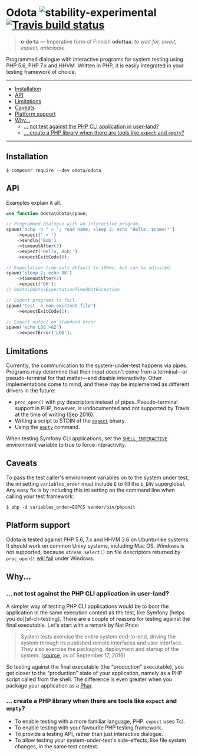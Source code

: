 Odota ![stability-experimental](https://cloud.githubusercontent.com/assets/1734555/18616629/a740d892-7dbf-11e6-8718-64afa66fac0d.png) [![Travis build status](https://travis-ci.org/odota-php/odota.svg?branch=develop)](https://travis-ci.org/odota-php/odota)
===============================================================================================================================================================================================================================================================

> **o‧do‧ta** — Imperative form of Finnish **odottaa**: *to wait for, await, expect, anticipate*.

Programmed dialogue with interactive programs for system testing using PHP 5.6,
PHP 7.x and HHVM. Written in PHP, it is easily integrated in your testing
framework of choice.

--------------------------------------------------------------------------------

 * [Installation](#installation)
 * [API](#api)
 * [Limitations](#limitations)
 * [Caveats](#caveats)
 * [Platform support](#platform-support)
 * [Why...](#why)
    * [... not test against the PHP CLI application in user-land?](#-not-test-against-the-php-cli-application-in-user-land)
    * [... create a PHP library when there are tools like `expect` and `empty`?](#-create-a-php-library-when-there-are-tools-like-expect-and-empty)

--------------------------------------------------------------------------------

## Installation

```shell-session
$ composer require --dev odota/odota
```

## API

Examples explain it all.

```php
use function Odota\Odota\spawn;

// Programmed dialogue with an interactive program.
spawn('echo -n " > "; read name; sleep 2; echo "Hello, $name!"')
    ->expect(' > ')
    ->sendln('Bob')
    ->timeoutAfter(3)
    ->expect('Hello, Bob!')
    ->expectExitCode(0);

// Expectation time-outs default to 100ms, but can be adjusted.
spawn('sleep 2; echo OK')
    ->timeoutAfter(1)
    ->expect('OK');
// Odota\Odota\ExpectationTimedOutException

// Expect programs to fail.
spawn('test -e non-existent-file')
    ->expectExitCode(1);

// Expect output on standard error
spawn('echo LOG >&2')
    ->expectError('LOG');
```

## Limitations

Currently, the communication to the system-under-test happens via pipes.
Programs may determine that their input doesn't come from a terminal—or
pseudo-terminal for that matter—and disable interactivity. Other implementations
come to mind, and these may be implemented as different drivers in the future:

 * `proc_open()` with pty descriptors instead of pipes. Pseudo-terminal support
   in PHP, however, is undocumented and not supported by Travis at the time of
   writing (Sep 2016).
 * Writing a script to STDIN of the [`expect`][man-expect] binary.
 * Using the [`empty`][man-empty] command.

When testing Symfony CLI applications, set the
[`SHELL_INTERACTIVE`][pr-shell-interactive] environment variable to true to
force interactivity.

[man-expect]: http://linux.die.net/man/1/expect
[man-empty]: http://manpages.ubuntu.com/manpages/trusty/man1/empty.1.html
[pr-shell-interactive]: https://github.com/symfony/symfony/pull/14102

## Caveats

To pass the test caller's environment variables on to the system under test,
the ini setting `variables_order` must include `E` to fill the `$_ENV`
superglobal. Any easy fix is by including this ini setting on the command line
when calling your test framework:

```sh-session
$ php -d variables_order=EGPCS vendor/bin/phpunit
```

## Platform support

Odota is tested against PHP 5.6, 7.x and HHVM 3.6 on Ubuntu-like systems. It
should work on common Unixy systems, including Mac OS. Windows is not supported,
because `stream_select()` on file descriptors returned by `proc_open()`
[will fail][php-stream-select] under Windows.

[php-stream-select]: http://php.net/manual/en/function.stream-select.php "Documentation for the PHP function `stream_select()` (php.net)"

## Why...

### ... not test against the PHP CLI application in user-land?

A simpler way of testing PHP CLI applications would be to boot the application
in the same execution context as the test, like Symfony
[helps you do][sf-cli-testing]. There are a couple of reasons for testing
against the final executable. Let's start with a remark by Nat Price:

> System tests exercise the entire system end-to-end, driving the system through
> its published remote interfaces and user interface. They also exercise the
> packaging, deployment and startup of the system. ([source][nat-pryce-system],
> as of September 17, 2016)

So testing against the final executable (the “production” executable), you get
closer to the “production” state of your application, namely as a PHP script
called from the shell. The difference is even greater when you package your
application as a [Phar][php-phar].

[nat-pryce-system]: http://www.natpryce.com/articles/000772.html "Nat Pryce on System Tests (natpryce.com)"
[php-phar]: http://php.net/manual/en/book.phar.php "Documentation about PHP Archives (php.net)"

### ... create a PHP library when there are tools like `expect` and `empty`?

 * To enable testing with a more familiar language, PHP. `expect` uses Tcl.
 * To enable testing with your favourite PHP testing framework.
 * To provide a testing API, rather than just interactive dialogue.
 * To allow testing your system-under-test's side-effects, like file system
   changes, in the same test context.
